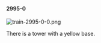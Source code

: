 #### 2995-0
![train-2995-0-0.png](https://github.com/lil-lab/nlvr/raw/master/nlvr/train/images/70/train-2995-0-0.png "train-2995-0-0.png")

There is a tower with a yellow base.